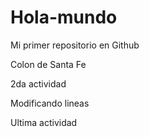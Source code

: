 # Hola-mundo

Mi primer repositorio en Github

Colon de Santa Fe

2da actividad

Modificando lineas

Ultima actividad
